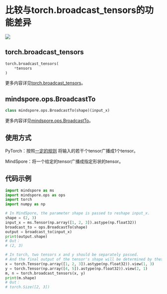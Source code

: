 # 比较与torch.broadcast_tensors的功能差异

<a href="https://gitee.com/mindspore/docs/blob/r1.10/docs/mindspore/source_zh_cn/note/api_mapping/pytorch_diff/BroadcastTo.md" target="_blank"><img src="https://mindspore-website.obs.cn-north-4.myhuaweicloud.com/website-images/r1.10/resource/_static/logo_source.png"></a>

## torch.broadcast_tensors

```python
torch.broadcast_tensors(
    *tensors
)
```

更多内容详见[torch.broadcast_tensors](https://pytorch.org/docs/1.5.0/torch.html#torch.broadcast_tensors)。

## mindspore.ops.BroadcastTo

```python
class mindspore.ops.BroadcastTo(shape)(input_x)
```

更多内容详见[mindspore.ops.BroadcastTo](https://mindspore.cn/docs/zh-CN/r1.10/api_python/ops/mindspore.ops.BroadcastTo.html#mindspore.ops.BroadcastTo)。

## 使用方式

PyTorch：按照[一定的规则](https://pytorch.org/docs/stable/notes/broadcasting.html#broadcasting-semantics)
将输入的若干个tensor广播成1个tensor。

MindSpore：将一个给定的tensor广播成指定形状的tensor。

## 代码示例

```python
import mindspore as ms
import mindspore.ops as ops
import torch
import numpy as np

# In MindSpore, the parameter shape is passed to reshape input_x.
shape = (2, 3)
input_x = ms.Tensor(np.array([1, 2, 3]).astype(np.float32))
broadcast_to = ops.BroadcastTo(shape)
output = broadcast_to(input_x)
print(output.shape)
# Out：
# (2, 3)

# In torch, two tensors x and y should be separately passed.
# And the final output of the tensor's shape will be determined by these inputs' shapes according to rules mentioned above.
x = torch.Tensor(np.array([1, 2, 3]).astype(np.float32)).view(1, 3)
y = torch.Tensor(np.array([4, 5]).astype(np.float32)).view(2, 1)
m, n = torch.broadcast_tensors(x, y)
print(m.shape)
# Out：
# torch.Size([2, 3])
```